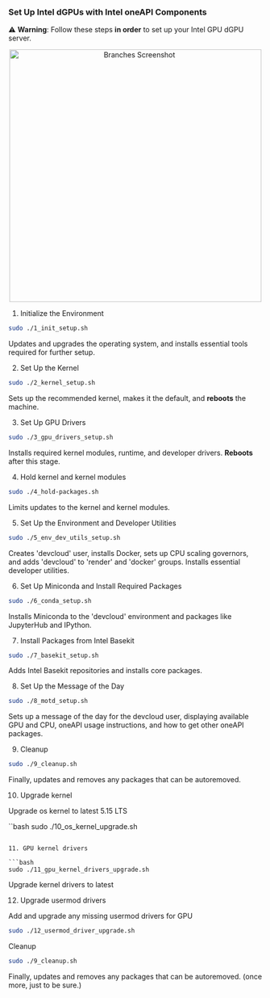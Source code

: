### Set Up Intel dGPUs with Intel oneAPI Components

⚠️ **Warning**: Follow these steps **in order** to set up your Intel GPU dGPU server.

<p align="center">
  <img src="https://user-images.githubusercontent.com/786476/234943097-683fd36e-e032-40e2-b3f6-0ec2933722b8.png" width="500" alt="Branches Screenshot">
</p>


1. Initialize the Environment

```bash
sudo ./1_init_setup.sh
```

Updates and upgrades the operating system, and installs essential tools required for further setup.

2.  Set Up the Kernel

```bash
sudo ./2_kernel_setup.sh
```
Sets up the recommended kernel, makes it the default, and **reboots** the machine.

3.  Set Up GPU Drivers

```bash
sudo ./3_gpu_drivers_setup.sh
```
Installs required kernel modules, runtime, and developer drivers. **Reboots** after this stage.

4.  Hold kernel and kernel modules


```bash
sudo ./4_hold-packages.sh
```
Limits updates to the kernel and kernel modules.

5.  Set Up the Environment and Developer Utilities

```bash
sudo ./5_env_dev_utils_setup.sh
```

Creates 'devcloud' user, installs Docker, sets up CPU scaling governors, and adds 'devcloud' to 'render' and 'docker' groups. Installs essential developer utilities.

6.  Set Up Miniconda and Install Required Packages

```bash
sudo ./6_conda_setup.sh
```

Installs Miniconda to the 'devcloud' environment and packages like JupyterHub and IPython.

7.  Install Packages from Intel Basekit

```bash
sudo ./7_basekit_setup.sh
```

Adds Intel Basekit repositories and installs core packages.

8.  Set Up the Message of the Day

```bash
sudo ./8_motd_setup.sh
```

Sets up a message of the day for the devcloud user, displaying available GPU and CPU, oneAPI usage instructions, and how to get other oneAPI packages.

9.  Cleanup

```bash
sudo ./9_cleanup.sh
```
Finally, updates and removes any packages that can be autoremoved.

10. Upgrade kernel

Upgrade os kernel to latest 5.15 LTS

``bash
sudo ./10_os_kernel_upgrade.sh
```

11. GPU kernel drivers

```bash
sudo ./11_gpu_kernel_drivers_upgrade.sh	
```

Upgrade kernel drivers to latest

12. Upgrade usermod drivers

Add and upgrade any missing usermod drivers for GPU

```bash
sudo ./12_usermod_driver_upgrade.sh
```

Cleanup

```bash
sudo ./9_cleanup.sh
```
Finally, updates and removes any packages that can be autoremoved. (once more, just to be sure.)
